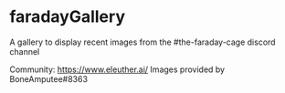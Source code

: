 # faradayGallery
A gallery to display recent images from the #the-faraday-cage discord channel

Community: https://www.eleuther.ai/
Images provided by BoneAmputee#8363
